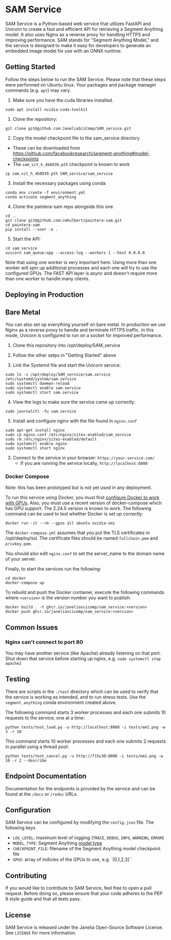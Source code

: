 

# SAM Service

SAM Service is a Python-based web service that utilizes FastAPI and Uvicorn to create a fast and efficient API for retrieving a Segment Anything model. It also uses Nginx as a reverse proxy for handling HTTPS and improving performance. SAM stands for "Segment Anything Model," and the service is designed to make it easy for developers to generate an embedded image model for use with an ONNX runtime.

## Getting Started

Follow the steps below to run the SAM Service. Please note that these steps were performed on Ubuntu linux. Your packages and package manager commands (e.g. `apt`) may vary.

1. Make sure you have the cuda libraries installed.
```
sudo apt install nvidia-cuda-toolkit
```

1. Clone the repository: 
```
git clone git@github.com:JaneliaSciComp/SAM_service.git
```
2. Copy the model checkpoint file to the sam_service directory

 - These can be downloaded from https://github.com/facebookresearch/segment-anything#model-checkpoints
 - The `sam_vit_h_4b8939.pth` checkpoint is known to work
  
```
cp sam_vit_h_4b8939.pth SAM_service/sam_service
```

3. Install the necessary packages using conda: 
```
conda env create -f environment.yml
conda activate segment_anything
```

4. Clone the paintera-sam repo alongside this one
```
cd ..
git clone git@github.com:cmhulbert/paintera-sam.git
cd paintera-sam
pip install --user -e .
```

5. Start the API: 
```
cd sam_service
uvicorn sam_queue:app --access-log --workers 1 --host 0.0.0.0
```

Note that using one worker is very important here. Using more than one worker will spin up additional processes and each one will try to use the configured GPUs. The FAST API layer is async and doesn't require more than one worker to handle many clients.

## Deploying in Production 

## Bare Metal

You can also set up everything yourself on bare metal. In production we use Nginx as a reverse proxy to handle and terminate HTTPS traffic. In this mode, Uvicorn is configured to run on a socket for improved performance. 

1. Clone this repository into /opt/deploy/SAM_service

2. Follow the other setps in "Getting Started" above

3. Link the Systemd file and start the Uvicorn service:

```
sudo ln -s /opt/deploy/SAM_service/sam.service /etc/systemd/system/sam.service
sudo systemctl daemon-reload
sudo systemctl enable sam.service
sudo systemctl start sam.service
```

4. View the logs to make sure the service came up correctly:

```
sudo journalctl -fu sam.service
```

5. Install and configure nginx with the file found in `nginx.conf`

```
sudo apt-get install nginx
sudo cp nginx.conf /etc/nginx/sites-enabled/sam_service
sudo rm /etc/nginx/sites-enabled/default
sudo systemctl enable nginx
sudo systemctl start nginx
```

3. Connect to the service in your browser: `https://your-service.com/`
    - If you are running the service locally, `http://localhost:8000`

### Docker Compose

Note: this has been prototyped but is not yet used in any deployment. 

To run this service using Docker, you must first [configure Docker to work with GPUs](https://saturncloud.io/blog/how-to-use-gpu-from-a-docker-container-a-guide-for-data-scientists-and-software-engineers/). Also, you must use a recent version of docker-compose which has GPU support. The 2.24.5 version is known to work. The following command can be used to test whether Docker is set up correctly:

```
docker run -it --rm --gpus all ubuntu nvidia-smi
```

The `docker-compose.yml` assumes that you put the TLS certificates in /opt/deploy/ssl. The certificate files should be named `fullchain.pem` and `privkey.pem`. 

You should also edit `nginx.conf` to set the server_name to the domain name of your server.

Finally, to start the services run the following:
```
cd docker
docker-compose up
```

To rebuild and push the Docker container, execute the following commands where `<version>` is the version number you want to publish:

```
docker build . -t ghcr.io/janeliascicomp/sam_service:<version>
docker push ghcr.io/janeliascicomp/sam_service:<version>
```

## Common Issues

### Nginx can't connect to port 80

You may have another service (like Apache) already listening on that port. Shut down that service before starting up nginx, e.g. `sudo systemctl stop apache2`

## Testing

There are scripts in the `./test` directory which can be used to verify that the service is working as intended, and to run stress tests. Use the `segment_anything` conda environment created above.

The following command starts 3 worker processes and each one submits 10 requests to the service, one at a time:
```
python tests/test_load.py -u http://localhost:8080 -i tests/em1.png -w 3 -r 10
```

This command starts 10 worker processes and each one submits 2 requests in parallel using a thread pool:
```
python tests/test_cancel.py -u http://f15u30:8000 -i tests/em1.png -w 10 -r 2 --describe
```

## Endpoint Documentation

Documentation for the endpoints is provided by the service and can be found at the `/docs` or `/redoc` URLs.

## Configuration

SAM Service can be configured by modifying the `config.json` file. The following keys

* `LOG_LEVEL`: maximum level of logging (`TRACE`, `DEBUG`, `INFO`, `WARNING`, `ERROR`)
* `MODEL_TYPE`: Segment Anything [model type](https://github.com/facebookresearch/segment-anything#model-checkpoints)
* `CHECKPOINT_FILE`: filename of the Segment Anything model checkpoint file
* `GPUS`: array of indicies of the GPUs to use, e.g. `[0,1,2,3]``

## Contributing

If you would like to contribute to SAM Service, feel free to open a pull request. Before doing so, please ensure that your code adheres to the PEP 8 style guide and that all tests pass.

## License

SAM Service is released under the Janelia Open-Source Software License. See `LICENSE` for more information.
